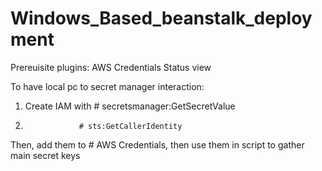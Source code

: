 # Windows_Based_beanstalk_deployment


Prereuisite plugins:    AWS Credentials
                        Status view

To have local pc to secret manager interaction:

1) Create IAM with # secretsmanager:GetSecretValue
2)                 # sts:GetCallerIdentity

Then, add them to # AWS Credentials, then use them in script to gather main secret keys

